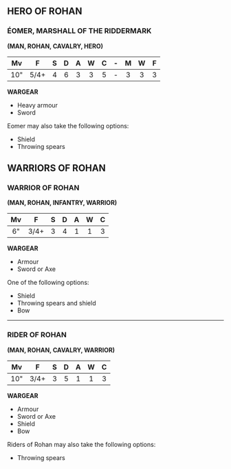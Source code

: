 ## HERO OF ROHAN

### ÉOMER, MARSHALL OF THE RIDDERMARK
**(MAN, ROHAN, CAVALRY, HERO)**

| Mv  | F  | S | D | A | W | C | - | M | W | F |
|:---:|:--:|:-:|:-:|:-:|:-:|:-:|:-:|:-:|:--:|:-:|
| 10" | 5/4+ | 4 | 6 | 3 | 3 | 5 | - | 3 | 3 | 3 |

**WARGEAR**

* Heavy armour 
* Sword

Eomer may also take the following options:

* Shield
* Throwing spears

## WARRIORS OF ROHAN

### WARRIOR OF ROHAN
**(MAN, ROHAN, INFANTRY, WARRIOR)**

| Mv | F  | S | D | A | W | C |
|:--:|:--:|:-:|:-:|:-:|:-:|:-:|
| 6" | 3/4+ | 3 | 4 | 1 | 1 | 3 |

**WARGEAR**

* Armour
* Sword or Axe

One of the following options:

* Shield
* Throwing spears and shield
* Bow

---

### RIDER OF ROHAN
**(MAN, ROHAN, CAVALRY, WARRIOR)**

| Mv  | F  | S | D | A | W | C |
|:---:|:--:|:-:|:-:|:-:|:-:|:-:|
| 10" | 3/4+ | 3 | 5 | 1 | 1 | 3 |

**WARGEAR**

* Armour
* Sword or Axe
* Shield 
* Bow

Riders of Rohan may also take the following options:

* Throwing spears
